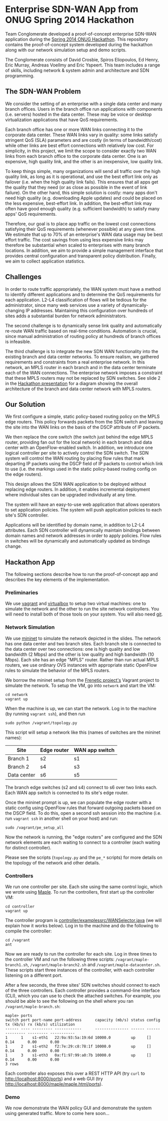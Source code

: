 # Enterprise SDN-WAN App from ONUG Spring 2014 Hackathon

Team Conglomerate developed a proof-of-concept enterprise SDN-WAN application
during the
[Spring 2014 ONUG Hackathon](http://opennetworkingusergroup.com/agenda/hackathon/).
This repository contains the proof-of-concept system developed during the
hackathon along with our network simulation setup and demo scripts.

The Conglomerate consists of David Crosbie, Spiros Eliopoulos, Ed Henry, Eric
Murray, Andreas Voellmy and Eric Yspeert. This team includes a range of skills,
including network & system admin and architecture and SDN programming.

## The SDN-WAN Problem


We consider the setting of an enterprise with a single data center and many
branch offices.  Users in the branch office run applications with components
(i.e. servers) hosted in the data center. These may be voice or desktop
virtualization applications that have QoS requirements.

Each branch office has one or more WAN links connecting it to the corporate data
center. These WAN links vary in quality: some links satisfy stringent QoS (SLA)
parameters and are costly (in terms of bandwidth/cost) while other links are
best effort connections with relatively low cost. For simplicity, in this
project, we limit the scope to consider exactly two WAN links from each branch
office to the corporate data center. One is an expensive, high quality link, and
the other is an inexpensive, low quality link.

To keep things simple, many organizations will send all traffic over the high
quality link, as long as it is operational, and use the best effort link only as
failover (i.e. when the high quality link fails). This ensures that all apps get
the quality that they need (or as close as possible in the event of link
failure). On the other hand, this simple solution is costly: many apps don't
need high quality (e.g. downloading Apple updates) and could be placed on the
less expensive, best-effort link. In addition, the best-effort link may often
have good enough quality (e.g. sufficient bandwidth) to satisfy many apps' QoS
requirements.

Therefore, our goal is to place app traffic on the lowest cost connections
satisfying their QoS requirements (whenever possible) at any given time. We
estimate that up to 70% of an enterprise's WAN data usage may be best effort
traffic. The cost savings from using less expensive links may therefore be
substantial when scaled to enterprises with many branch locations. In addition,
we aim to provide a simple management interface that provides central
configuration and transparent policy distribution. Finally, we aim to collect
application statistics.

## Challenges

In order to route traffic appropriately, the WAN system must have a method to
identify different applications and to determine the QoS requirements for each
application. L2-L4 classification of flows will be tedious for the
administrator, since many web services use a variety of dynamically-changing IP
addresses. Maintaining this configuration over hundreds of sites adds a
substantial burden for network administrators.

The second challenge is to dynamically sense link quality and automatically
re-route WAN traffic based on real-time conditions. Automation is crucial, since
manual administration of routing policy at hundreds of branch offices is
infeasible.

The third challenge is to integrate the new SDN WAN functionality into the
existing branch and data center networks. To ensure realism, we gathered
requirements and constraints from a real enterprise network. In this network, an
MPLS router in each branch and in the data center terminate each of the WAN
connections. The enterprise network imposes a constraint that these MPLS routers
may not be replaced by SDN switches.  See slide 2 in the
[Hackathon presentation](docs/ONUG_hackathon_wan_opt_presentation.pdf) for a
diagram showing the overall architecture of the branch and data center network
with MPLS routers.

## Our Solution

We first configure a simple, static policy-based routing policy on the MPLS edge
routers. This policy forwards packets from the SDN switch and leaving the site
into the WAN links on the basis of the DSCP attribute of IP packets. 

We then replace the core switch (the switch just behind the edge MPLS router,
providing fan out for the local network) in each branch and data center with an
OpenFlow-enabled switch. In addition, we introduce one logical controller per
site to actively control the SDN switch. The SDN system will control the WAN
routing by placing flow rules that mark departing IP packets using the DSCP
field of IP packets to control which link to use (i.e. the markings used in the
static policy-based routing config on the edge routers).

This design allows the SDN WAN application to be deployed without replacing edge
routers. In addition, it enables incremental deployment where individual sites
can be upgraded individually at any time.

The system will have an easy-to-use web application that allows operators to set
application policies. The system will push application policies to each site's
SDN controller.

Applications will be identified by domain name, in addition to L2-L4
attributes. Each SDN controller will dynamically maintain bindings between
domain names and network addresses in order to apply policies. Flow rules in
switches will be dynamically and automatically updated as bindings change.

## Hackathon App

The following sections describe how to run the proof-of-concept app and describes the key elements of the implementation. 

### Preliminaries

We use [vagrant](http://www.vagrantup.com) and [virtualbox](https://www.virtualbox.org) to setup two virtual machines: one to simulate the network and the other to run the site network controllers. You will need to install both of those tools on your system.  You will also need [git](http://git-scm.com).

### Network Simulation

We use [mininet](http://mininet.org) to simulate the network depicted in the slides. The network has one data center and two branch sites. Each branch site is connected to the data center over two connections: one is high quality and low bandwidth (2 Mbps) and the other is low quality and high bandwidth (10 Mbps). Each site has an edge "MPLS" router. Rather than run actual MPLS routers, we use ordinary OVS instances with appropriate static OpenFlow rules to simulate the behavior of the MPLS routers.

We borrow the mininet setup from the [Frenetic project's](http://www.frenetic-lang.org) Vagrant project to simulate the network. To setup the VM, go into `network` and start the VM:

```
cd network
vagrant up
```

When the machine is up, we can start the network. Log in to the machine (by running `vagrant ssh`), and then run

```
sudo python /vagrant/topology.py
```
This script will setup a network like this (names of switches are the mininet names):

| Site        | Edge router | WAN app switch  |
| ------------|-------------|-----|
| Branch 1    | s2 | s1 |
| Branch 2    | s4 | s3 |
| Data center | s6 | s5 |

The branch edge switches (s2 and s4) connect to s6 over two links each. Each WAN app switch is connected to its site's edge router.

Once the mininet prompt is up, we can populate the edge router with a static config using OpenFlow rules that forward outgoing packets based on the DSCP field. To do this, open a second ssh session into the machine (i.e. run `vagrant ssh` in another shell on your host) and run:

```
sudo /vagrant/pe_setup_all
```

Now the network is running, the "edge routers" are configured and the SDN network elements are each waiting to connect to a controller (each waiting for distinct controller).

Please see the scripts (`topology.py` and the `pe_*` scripts) for more details on the topology of the network and other details.

### Controllers

We run one controller per site. Each site using the same control logic, which we wrote using [Maple](http://haskell.cs.yale.edu/wp-content/uploads/2013/08/comm282-voellmy.pdf). To run the controllers, first start up the controller VM:

```
cd controller
vagrant up
```

The controller program is [controller/examplessrc/WANSelector.java](controller/examplessrc/WANSelector.java) (we will explain how it works below). Log in to the machine and do the following to compile the controller:

```
cd /vagrant
ant
```

Now we are ready to run the controller for each site. Log in three times to the controller VM and run the following three scripts: `/vagrant/maple-branch1.sh`, `/vagrant/maple-branch2.sh` and `/vagrant/maple-datacenter.sh`. These scripts start three instances of the controller, with each controller listening on a different port. 

After a few seconds, the three sites' SDN switches should connect to each of the three controllers. Each controller provides a command-line interface (CLI), which you can use to check the attached switches. For example, you should be able to see the following on the shell where you ran `/vagrant/maple-branch.sh`:

```
maple> ports
switch port port-name port-address      capacity (mb/s) status config tx (kb/s) rx (kb/s) utilization
------ ---- --------- ------------      --------------- ------ ------ --------- --------- -----------
1      1    s1-eth1   22:9a:93:5a:19:6d 10000.0         up     []     0.14      0.00      0.00       
1      2    s1-eth2   f2:7e:29:c8:78:1f 10000.0         up     []     0.14      0.00      0.00       
1      3    s1-eth3   0a:f1:97:99:a0:7b 10000.0         up     []     0.14      0.00      0.00       
3 rows
```

Each controller also exposes this over a REST HTTP API (try `curl` to [http://localhost:8000/ports](http://localhost:8000/ports)) and a web GUI (try [http://localhost:8000/maple/maple.html/ports](http://localhost:8000/maple/maple.html/ports)).


### Demo

We now demonstrate the WAN policy GUI and demonstrate the system using generated traffic. More to come here soon...
